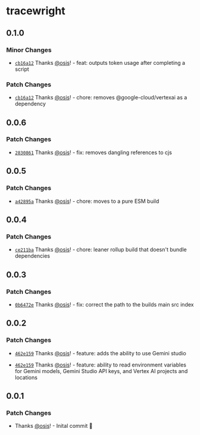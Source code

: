 # tracewright

## 0.1.0

### Minor Changes

- [`cb16a12`](https://github.com/TenKeyLabs/tracewright/commit/cb16a122b8dc26ae3d934cb13b5267e28f5ea724) Thanks [@osis](https://github.com/osis)! - feat: outputs token usage after completing a script

### Patch Changes

- [`cb16a12`](https://github.com/TenKeyLabs/tracewright/commit/cb16a122b8dc26ae3d934cb13b5267e28f5ea724) Thanks [@osis](https://github.com/osis)! - chore: removes @google-cloud/vertexai as a dependency

## 0.0.6

### Patch Changes

- [`2830861`](https://github.com/TenKeyLabs/tracewright/commit/2830861952145558e9fc21fb572a0dc9598ce518) Thanks [@osis](https://github.com/osis)! - fix: removes dangling references to cjs

## 0.0.5

### Patch Changes

- [`a42895a`](https://github.com/TenKeyLabs/tracewright/commit/a42895a4b29f8d8a3c09db46bfe578d5cbca114a) Thanks [@osis](https://github.com/osis)! - chore: moves to a pure ESM build

## 0.0.4

### Patch Changes

- [`ce211ba`](https://github.com/TenKeyLabs/tracewright/commit/ce211ba1139a8f9f3d1c9b6e5268b0308f4b7cc0) Thanks [@osis](https://github.com/osis)! - chore: leaner rollup build that doesn't bundle dependencies

## 0.0.3

### Patch Changes

- [`0b6472e`](https://github.com/TenKeyLabs/tracewright/commit/0b6472eb7e2d8e2233d7a0e0d4a0be8fe554485e) Thanks [@osis](https://github.com/osis)! - fix: correct the path to the builds main src index

## 0.0.2

### Patch Changes

- [`462e159`](https://github.com/TenKeyLabs/tracewright/commit/462e159d597c144b2bbb9bf57c058d9abbf71289) Thanks [@osis](https://github.com/osis)! - feature: adds the ability to use Gemini studio

- [`462e159`](https://github.com/TenKeyLabs/tracewright/commit/462e159d597c144b2bbb9bf57c058d9abbf71289) Thanks [@osis](https://github.com/osis)! - feature: ability to read environment variables for Gemini models, Gemini Studio API keys, and Vertex AI projects and locations

## 0.0.1

### Patch Changes

- Thanks [@osis](https://github.com/osis)! - Inital commit 🚀
